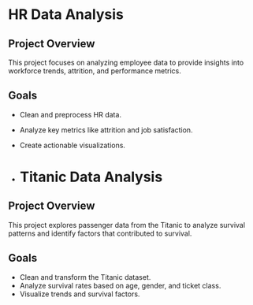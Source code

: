 # HR Data Analysis
## Project Overview
This project focuses on analyzing employee data to provide insights into workforce trends, attrition, and performance metrics.

## Goals
- Clean and preprocess HR data.
- Analyze key metrics like attrition and job satisfaction.
- Create actionable visualizations.

- # Titanic Data Analysis
## Project Overview
This project explores passenger data from the Titanic to analyze survival patterns and identify factors that contributed to survival.

## Goals
- Clean and transform the Titanic dataset.
- Analyze survival rates based on age, gender, and ticket class.
- Visualize trends and survival factors.

